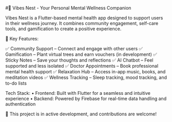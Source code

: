 #🌿 Vibes Nest - Your Personal Mental Wellness Companion

Vibes Nest is a Flutter-based mental health app designed to support users in their wellness journey. It combines community engagement, self-care tools, and gamification to create a positive experience.

🚀 Key Features:

✅ Community Support – Connect and engage with other users
✅ Gamification – Plant virtual trees and earn vouchers (in development)
✅ Sticky Notes – Save your thoughts and reflections
✅ AI Chatbot – Feel supported and less isolated
✅ Doctor Appointments – Book professional mental health support
✅ Relaxation Hub – Access in-app music, books, and meditation videos
✅ Wellness Tracking – Sleep tracking, mood tracking, and to-do lists

Tech Stack:
	•	Frontend: Built with Flutter for a seamless and intuitive experience
	•	Backend: Powered by Firebase for real-time data handling and authentication

📌 This project is in active development, and contributions are welcome!
